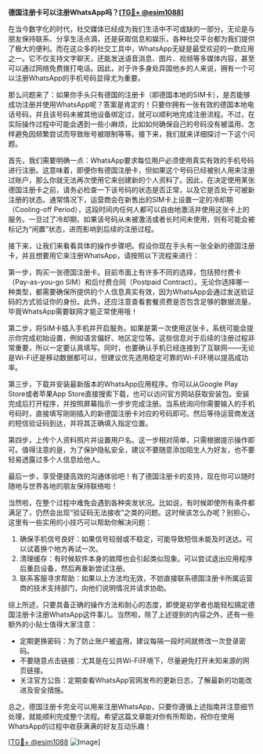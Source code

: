 **德国注册卡可以注册WhatsApp吗？[[TG💪+ @esim1088](https://t.me/s/esim1088)]**

在当今数字化的时代，社交媒体已经成为我们生活中不可或缺的一部分。无论是与朋友保持联系、分享生活点滴，还是获取信息和娱乐，各种社交平台都为我们提供了极大的便利。而在这众多的社交工具中，WhatsApp无疑是最受欢迎的一款应用之一。它不仅支持文字聊天，还能发送语音消息、图片、视频等多媒体内容，甚至可以通过网络免费拨打电话。因此，对于许多身处异国他乡的人来说，拥有一个可以注册WhatsApp的手机号码显得尤为重要。

那么问题来了：如果你手头只有德国的注册卡（即德国本地的SIM卡），是否能够成功注册并使用WhatsApp呢？答案是肯定的！只要你拥有一张有效的德国本地电话号码，并且该号码未被其他设备绑定过，就可以顺利地完成注册流程。不过，在实际操作过程中可能会遇到一些小麻烦，比如如何确保自己的号码没有被滥用、怎样避免因频繁尝试而导致账号被限制等等。接下来，我们就来详细探讨一下这个问题。

首先，我们需要明确一点：WhatsApp要求每位用户必须使用真实有效的手机号码进行注册。这意味着，即便你有德国注册卡，但如果这个号码已经被别人用来注册过账户，那么你就无法再次使用它来创建新的个人资料了。因此，在决定使用某张德国注册卡之前，请务必检查一下该号码的状态是否正常，以及它是否处于可被新注册的状态。通常情况下，运营商会在新售出的SIM卡上设置一定的冷却期（Cooling-off Period），这段时间内任何人都可以自由地激活并使用这张卡上的服务。一旦过了冷却期，如果该号码从未被激活或者长时间未使用，则有可能会被标记为“闲置”状态，进而影响到后续的注册过程。

接下来，让我们来看看具体的操作步骤吧。假设你现在手头有一张全新的德国注册卡，并且想要用它来注册WhatsApp，请按照以下流程来进行：

第一步，购买一张德国注册卡。目前市面上有许多不同的选择，包括预付费卡（Pay-as-you-go SIM）和后付费合同（Postpaid Contract）。无论你选择哪一种类型，都需要确保所提供的个人信息真实有效，因为WhatsApp会通过发送验证码的方式验证你的身份。此外，还应注意查看套餐资费是否包含足够的数据流量，毕竟WhatsApp需要联网才能正常使用哦！

第二步，将SIM卡插入手机并开启服务。如果是第一次使用这张卡，系统可能会提示你完成初始设置，例如语言偏好、地区定位等。这些信息对于后续的注册过程非常重要，所以一定要认真填写。同时，也要确认手机已经连接到了互联网——无论是Wi-Fi还是移动数据都可以，但建议优先选用稳定可靠的Wi-Fi环境以提高成功率。

第三步，下载并安装最新版本的WhatsApp应用程序。你可以从Google Play Store或者苹果App Store直接搜索下载，也可以访问官方网站获取安装包。安装完成后打开程序，并按照屏幕指示一步步完成注册。当系统询问你需要输入的手机号码时，直接填写刚刚插入的新德国注册卡对应的号码即可。然后等待运营商发送的短信验证码到达，并将其正确填入指定位置。

第四步，上传个人资料照片并设置用户名。这一步相对简单，只需根据提示操作即可。值得注意的是，为了保护隐私安全，建议不要随意添加陌生人为好友，也不要轻易透露过多个人信息给他人。

最后一步，享受便捷高效的沟通体验吧！有了德国注册卡的支持，现在你可以随时随地与世界各地的朋友保持联络啦！

当然啦，在整个过程中难免会遇到各种突发状况。比如说，有时候即使所有条件都满足了，仍然会出现“验证码无法接收”之类的问题。这时候该怎么办呢？别担心，这里有一些实用的小技巧可以帮助你解决问题：

1. 确保手机信号良好：如果信号较弱或不稳定，可能导致短信未能及时送达。可以试着换个地方再试一次。
2. 清理缓存：有时候软件本身的故障也会引起类似现象。可以尝试退出应用程序后重启设备，然后再重新尝试注册。
3. 联系客服寻求帮助：如果以上方法均无效，不妨直接联系德国注册卡所属运营商的技术支持部门，向他们说明情况并请求协助。

综上所述，只要具备正确的操作方法和耐心的态度，即使是初学者也能轻松搞定德国注册卡注册WhatsApp这件事儿。当然啦，除了上述提到的内容之外，还有一些额外的小贴士值得大家注意：

- 定期更换密码：为了防止账户被盗用，建议每隔一段时间就修改一次登录密码。
- 不要随意点击链接：尤其是在公共Wi-Fi环境下，尽量避免打开未知来源的网页链接。
- 关注官方公告：定期查看WhatsApp官网发布的更新日志，了解最新的功能改进及安全措施。

总之，德国注册卡完全可以用来注册WhatsApp，只要你遵循上述指南并注意细节处理，就能顺利完成整个流程。希望这篇文章能对你有所帮助，祝你在使用WhatsApp的过程中收获满满的好友互动乐趣！

[[TG💪+ @esim1088](https://t.me/s/esim1088) ![Image](https://i.postimg.cc/4NQfJmqS/Snipaste-2025-05-13-00-14-12.png)]